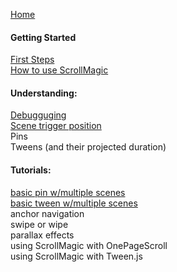 [Home](https://github.com/janpaepke/ScrollMagic/wiki)

#### Getting Started
[First Steps](./Getting-Started-:-First-Steps)  
[How to use ScrollMagic](./Getting-Started-:-How-to-use-ScrollMagic)  

#### Understanding:
[Debugguging](./Understanding-:-Debugging)  
[Scene trigger position](./Understanding-:-The-scene-trigger-position)  
Pins  
Tweens (and their projected duration)  

#### Tutorials:
[basic pin w/multiple scenes](./Tutorial-:-Basic-Pin)  
[basic tween w/multiple scenes](./Tutorial-:-Basic-Tween)  
anchor navigation  
swipe or wipe  
parallax effects  
using ScrollMagic with OnePageScroll  
using ScrollMagic with Tween.js  